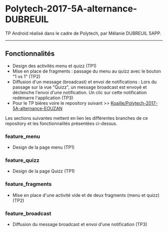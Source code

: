 # Polytech-2017-5A-alternance-DUBREUIL
TP Android réalisé dans le cadre de Polytech, par Mélanie DUBREUIL 5APP.

*******************************************************************************************************************************************
## Fonctionnalités
- Design des activités menu et quizz (TP1)
- Mise en place de fragments : passage du menu au quizz avec le bouton "1 vs 1" (TP2)
- Diffusion d'un message (broadcast) et envoi de notifications : Lors du passage sur la vue "Quizz", un message broadcast est envoyé et déclenche l'envoi d'une notification. Un clic sur cette notification redémarre l'application (TP3)
- Pour le TP bières voire le repository suivant >> [Koaille/Polytech-2017-5A-alternance-EOUZAN](https://github.com/Koialle/Polytech-2017-5A-alternance-EOUZAN)

Les sections suivantes mettent en lien les différentes branches de ce repository et les fonctionnalités présentées ci-dessus.

### feature_menu
- Design de la page menu (TP1)

### feature_quizz
- Design de la page Quizz (TP1)

### feature_fragments
- Mise en place d'une activité vide et de deux fragments (menu et quizz) (TP2)

### feature_broadcast
- Diffusion du message broadcast et envoi d'une notification (TP3)


